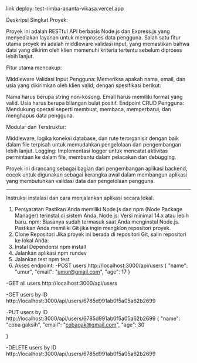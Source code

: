 link deploy: test-rimba-ananta-vikasa.vercel.app

Deskripsi Singkat Proyek:

Proyek ini adalah RESTful API berbasis Node.js dan Express.js yang menyediakan layanan untuk memproses data pengguna. Salah satu fitur utama proyek ini adalah middleware validasi input, yang memastikan bahwa data yang dikirim oleh klien memenuhi kriteria tertentu sebelum diproses lebih lanjut.

Fitur utama mencakup:

Middleware Validasi Input Pengguna: Memeriksa apakah nama, email, dan usia yang dikirimkan oleh klien valid, dengan spesifikasi berikut:

Nama harus berupa string non-kosong.
Email harus memiliki format yang valid.
Usia harus berupa bilangan bulat positif.
Endpoint CRUD Pengguna: Mendukung operasi seperti membuat, membaca, memperbarui, dan menghapus data pengguna.

Modular dan Terstruktur:

Middleware, logika koneksi database, dan rute terorganisir dengan baik dalam file terpisah untuk memudahkan pengelolaan dan pengembangan lebih lanjut.
Logging: Implementasi logger untuk mencatat aktivitas permintaan ke dalam file, membantu dalam pelacakan dan debugging.

Proyek ini dirancang sebagai bagian dari pengembangan aplikasi backend, cocok untuk digunakan sebagai kerangka awal dalam membangun aplikasi yang membutuhkan validasi data dan pengelolaan pengguna.

---

Instruksi instalasi dan cara menjalankan aplikasi secara lokal.

1. Persyaratan
   Pastikan Anda memiliki Node.js dan npm (Node Package Manager) terinstal di sistem Anda.
   Node.js: Versi minimal 14.x atau lebih baru.
   npm: Biasanya sudah termasuk saat Anda menginstal Node.js.
   Pastikan Anda memiliki Git jika ingin mengklon repositori proyek.
2. Clone Repositori
   Jika proyek ini berada di repositori Git, salin repositori ke lokal Anda:
3. Instal Dependensi
   npm install
4. Jalankan aplikasi
   npm rundev
5. Jalankan test
   npm test
6. Akses endpoint:
   -POST users
   http://localhost:3000/api/users
   {
   "name": "umur",
   "email": "umur@gmail.com",
   "age": 17
   }

-GET all users
http://localhost:3000/api/users

-GET users by ID
http://localhost:3000/api/users/6785d991ab0f5a05a62b2699

-PUT users by ID
http://localhost:3000/api/users/6785d991ab0f5a05a62b2699
{
"name": "coba gaksih",
"email": "cobagak@gmail.com",
"age": 30

}

-DELETE users by ID
http://localhost:3000/api/users/6785d991ab0f5a05a62b2699
